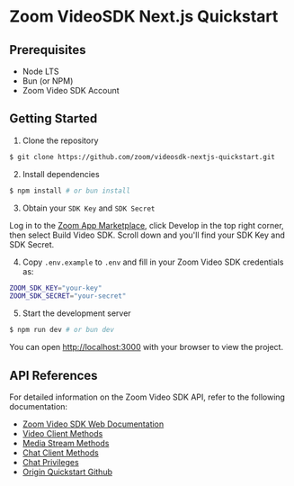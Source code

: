 # Zoom VideoSDK Next.js Quickstart

## Prerequisites

- Node LTS
- Bun (or NPM)
- Zoom Video SDK Account

## Getting Started

1. Clone the repository

```bash
$ git clone https://github.com/zoom/videosdk-nextjs-quickstart.git
```

2. Install dependencies

```bash
$ npm install # or bun install
```

3. Obtain your `SDK Key` and `SDK Secret`

Log in to the [Zoom App Marketplace](https://marketplace.zoom.us/), click Develop in the top right corner, then select Build Video SDK. Scroll down and you'll find your SDK Key and SDK Secret.

4. Copy `.env.example` to `.env` and fill in your Zoom Video SDK credentials as:

```bash
ZOOM_SDK_KEY="your-key"
ZOOM_SDK_SECRET="your-secret"
```

5. Start the development server

```bash
$ npm run dev # or bun dev 
```

You can open [http://localhost:3000](http://localhost:3000) with your browser to view the project.

## API References

For detailed information on the Zoom Video SDK API, refer to the following documentation:

- [Zoom Video SDK Web Documentation](https://marketplacefront.zoom.us/sdk/custom/web/modules.html)
- [Video Client Methods](https://marketplacefront.zoom.us/sdk/custom/web/modules/VideoClient.html)
- [Media Stream Methods](https://marketplacefront.zoom.us/sdk/custom/web/modules/Stream.html)
- [Chat Client Methods](https://marketplacefront.zoom.us/sdk/custom/web/modules/ChatClient.html)
- [Chat Privileges](https://marketplacefront.zoom.us/sdk/custom/web/enums/ChatPrivilege.html)
- [Origin Quickstart Github](https://github.com/zoom/videosdk-nextjs-quickstart/tree/4b149c7d1fc9b6170298cdc528375736be9eda87)